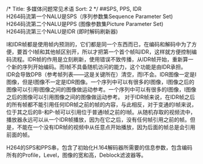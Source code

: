 /*
 Title: 多媒体问题常见术语
 Sort: 2
 */
##SPS, PPS, IDR  
H264码流第一个NALU是SPS（序列参数集Sequence Parameter Set)  
H264码流第二个NALU是PPS (图像参数集Picture Parameter Set)  
H264码流第三个NALU是IDR (即时解码刷新器)   

I和IDR帧都是使用帧内预测的，它们都是同一个东西而已，在编码和解码中为了方便，要首个I帧和其他帧区别开，所以才把第一个首个帧叫IDR，这样就方便控制编码流程。IDR帧的作用是立刻刷新，使用错误不致传播，从IDR帧开始，重新算一个新的序列开始编码。而I帧不具备随机访问的能力，这个功能是由IDR承担。  
IDR会导致DPB（参考帧列表——这是关键所在）清空，而I不会。IDR图像一定是I图像，但是I图像不一定是IDR图像。一个序列中可以有很多的I图像，I图像之后的图像可以引用I图像之间的图像做运动参考。一个序列中可以有很多的I图像，I图像之后的图像可以引用图像之间的图像做运动参考。
对于IDR帧来说，在IDR帧之后的所有帧都不能引用任何IDR帧之前的帧的内容，与此相反，对于变通的I帧来说，位于其之后的B-和P-帧可以引用位于普通I帧之前的I帧。从随机存取的视频流中，播放器永远可以从一个IDR帧播放，因为在它之后，没有任何帧引用之前的帧。但是，不能在一个没有IDR帧的视频中从任意点开始播放，因为后面的帧总是会引用前面的帧。

H264的SPS和PPS串，包含了初始化H.164解码器所需要的信息参数，包含编码所有的Profile，Level，图像的宽和高，Deblock滤波器等。




